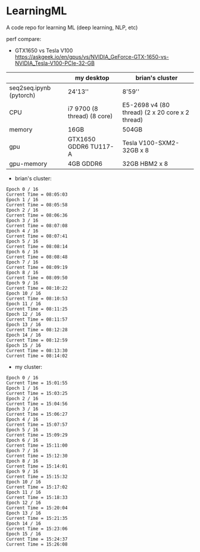 # LearningML
A code repo for learning ML (deep learning, NLP, etc)

perf compare:

- GTX1650 vs Tesla V100  
https://askgeek.io/en/gpus/vs/NVIDIA_GeForce-GTX-1650-vs-NVIDIA_Tesla-V100-PCIe-32-GB

|  | my desktop | brian's cluster |
| --- | --- | --- |
| seq2seq.ipynb (pytorch) |24'13''|8'59''|
| CPU | i7 9700 (8 thread) (8 core) | E5-2698 v4 (80 thread) (2 x 20 core x 2 thread) |
| memory | 16GB | 504GB |
| gpu | GTX1650 GDDR6 TU117-A | Tesla V100-SXM2-32GB x 8 |
| gpu-memory | 4GB GDDR6 | 32GB HBM2 x 8 |

- brian's cluster:
```
Epoch 0 / 16
Current Time = 08:05:03
Epoch 1 / 16
Current Time = 08:05:58
Epoch 2 / 16
Current Time = 08:06:36
Epoch 3 / 16
Current Time = 08:07:08
Epoch 4 / 16
Current Time = 08:07:41
Epoch 5 / 16
Current Time = 08:08:14
Epoch 6 / 16
Current Time = 08:08:48
Epoch 7 / 16
Current Time = 08:09:19
Epoch 8 / 16
Current Time = 08:09:50
Epoch 9 / 16
Current Time = 08:10:22
Epoch 10 / 16
Current Time = 08:10:53
Epoch 11 / 16
Current Time = 08:11:25
Epoch 12 / 16
Current Time = 08:11:57
Epoch 13 / 16
Current Time = 08:12:28
Epoch 14 / 16
Current Time = 08:12:59
Epoch 15 / 16
Current Time = 08:13:30
Current Time = 08:14:02
```

- my cluster:
```
Epoch 0 / 16
Current Time = 15:01:55
Epoch 1 / 16
Current Time = 15:03:25
Epoch 2 / 16
Current Time = 15:04:56
Epoch 3 / 16
Current Time = 15:06:27
Epoch 4 / 16
Current Time = 15:07:57
Epoch 5 / 16
Current Time = 15:09:29
Epoch 6 / 16
Current Time = 15:11:00
Epoch 7 / 16
Current Time = 15:12:30
Epoch 8 / 16
Current Time = 15:14:01
Epoch 9 / 16
Current Time = 15:15:32
Epoch 10 / 16
Current Time = 15:17:02
Epoch 11 / 16
Current Time = 15:18:33
Epoch 12 / 16
Current Time = 15:20:04
Epoch 13 / 16
Current Time = 15:21:35
Epoch 14 / 16
Current Time = 15:23:06
Epoch 15 / 16
Current Time = 15:24:37
Current Time = 15:26:08
```